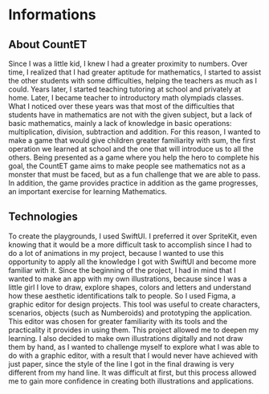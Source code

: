 # Informations

## About CountET

Since I was a little kid, I knew I had a greater proximity to numbers. Over time, I realized that I had greater aptitude for mathematics, I started to assist the other students with some difficulties, helping the teachers as much as I could. Years later, I started teaching tutoring at school and privately at home. Later, I became teacher to introductory math olympiads classes. What I noticed over these years was that most of the difficulties that students have in mathematics are not with the given subject, but a lack of basic mathematics, mainly a lack of knowledge in basic operations: multiplication, division, subtraction and addition. For this reason, I wanted to make a game that would give children greater familiarity with sum, the first operation we learned at school and the one that will introduce us to all the others. Being presented as a game where you help the hero to complete his goal, the CountET game aims to make people see mathematics not as a monster that must be faced, but as a fun challenge that we are able to pass. In addition, the game provides practice in addition as the game progresses, an important exercise for learning Mathematics.

## Technologies

To create the playgrounds, I used SwiftUI. I preferred it over SpriteKit, even knowing that it would be a more difficult task to accomplish since I had to do a lot of animations in my project, because I wanted to use this opportunity to apply all the knowledge I got with SwiftUI and become more familiar with it. Since the beginning of the project, I had in mind that I wanted to make an app with my own illustrations, because since I was a little girl I love to draw, explore shapes, colors and letters and understand how these aesthetic identifications talk to people. So I used Figma, a graphic editor for design projects. This tool was useful to create characters, scenarios, objects (such as Numberoids) and prototyping the application. This editor was chosen for greater familiarity with its tools and the practicality it provides in using them. This project allowed me to deepen my learning. I also decided to make own illustrations digitally  and not draw them by hand, as I wanted to challenge myself to explore what I was able to do with a graphic editor, with a result that I would never have achieved with just paper, since the style of the line I got in the final drawing is very different from my hand line. It was difficult at first, but this process allowed me to gain more confidence in creating both illustrations and applications.
